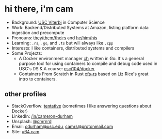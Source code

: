 # hi there, i'm cam

- Background: [USC Viterbi](https://viterbischool.usc.edu/) in Computer Science
- Work: Backend/Distributed Systems at Amazon, listing platform data ingestion and precompute
- Pronouns: [they/them/theirs](https://pronoun.is/they/.../themselves) and [he/him/his](https://pronoun.is/he/.../himself)
- Learning: `.rs`, `.go`, and `.ts` but will always like `.cpp`
- Interests: I like containers, distributed systems and compilers
- Some Projects:
  - A Docker environment manager [ch](https://github.com/camerondurham/ch) written in Go. It's a general purpose tool for using containers to compile and debug code used in USC's DS & A course: [csci104/docker](https://github.com/csci104/docker)
  - Containers From Scratch in Rust [cfs-rs](https://github.com/camerondurham/cfs-rs) based on Liz Rice's great intro to containers.


## other profiles

- StackOverflow: [tentative](https://stackoverflow.com/users/story/4676641) (sometimes I like answering questions about Docker)
- LinkedIn: [/in/cameron-durham](https://www.linkedin.com/in/cameron-durham/)
- Unsplash: [@cmrnrd](https://unsplash.com/@cmrnrd)
- Email: [cdurham@usc.edu](mailto:cdurham@usc.edu), [camrs@protonmail.com](mailto:camrs@protonmail.com)
- Site: [u64.cam](https://u64.cam)
